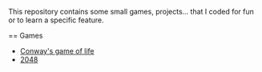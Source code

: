 This repository contains some small games, projects... that I coded for fun or to learn a specific feature.

== Games

- [Conway's game of life](./game-of-life)
- [2048](./game-2048)
